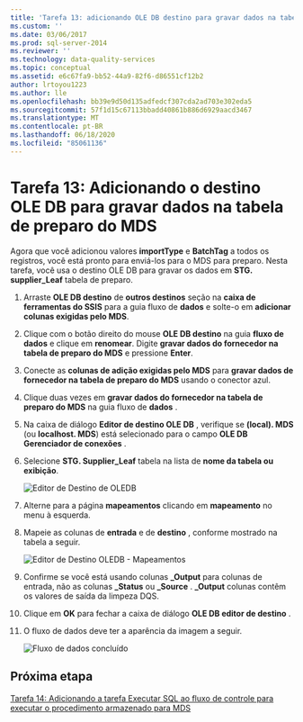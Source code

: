 ```yaml
---
title: 'Tarefa 13: adicionando OLE DB destino para gravar dados na tabela de preparo do MDS | Microsoft Docs'
ms.custom: ''
ms.date: 03/06/2017
ms.prod: sql-server-2014
ms.reviewer: ''
ms.technology: data-quality-services
ms.topic: conceptual
ms.assetid: e6c67fa9-bb52-44a9-82f6-d86551cf12b2
author: lrtoyou1223
ms.author: lle
ms.openlocfilehash: bb39e9d50d135adfedcf307cda2ad703e302eda5
ms.sourcegitcommit: 57f1d15c67113bbadd40861b886d6929aacd3467
ms.translationtype: MT
ms.contentlocale: pt-BR
ms.lasthandoff: 06/18/2020
ms.locfileid: "85061136"
---
```

# <a name="task-13-adding-ole-db-destination-to-write-data-to-mds-staging-table"></a>Tarefa 13: Adicionando o destino OLE DB para gravar dados na tabela de preparo do MDS
  Agora que você adicionou valores **importType** e **BatchTag** a todos os registros, você está pronto para enviá-los para o MDS para preparo. Nesta tarefa, você usa o destino OLE DB para gravar os dados em **STG. supplier_Leaf** tabela de preparo.  
  
1.  Arraste **OLE DB destino** de **outros destinos** seção na **caixa de ferramentas do SSIS** para a guia fluxo de **dados** e solte-o em **adicionar colunas exigidas pelo MDS**.  
  
2.  Clique com o botão direito do mouse **OLE DB destino** na guia **fluxo de dados** e clique em **renomear**. Digite **gravar dados do fornecedor na tabela de preparo do MDS** e pressione **Enter**.  
  
3.  Conecte as **colunas de adição exigidas pelo MDS** para **gravar dados de fornecedor na tabela de preparo do MDS** usando o conector azul.  
  
4.  Clique duas vezes em **gravar dados do fornecedor na tabela de preparo do MDS** na guia fluxo de **dados** .  
  
5.  Na caixa de diálogo **Editor de destino OLE DB** , verifique se **(local). MDS** (ou **localhost. MDS**) está selecionado para o campo **OLE DB Gerenciador de conexões** .  
  
6.  Selecione **STG. Supplier_Leaf** tabela na lista de **nome da tabela ou exibição**.  
  
     ![Editor de Destino de OLEDB](../../2014/tutorials/media/et-addingoledbdestinationtowdtomdsst-01.jpg "Editor de Destino de OLEDB")  
  
7.  Alterne para a página **mapeamentos** clicando em **mapeamento** no menu à esquerda.  
  
8.  Mapeie as colunas de **entrada** e de **destino** , conforme mostrado na tabela a seguir.  
  
     ![Editor de Destino OLEDB - Mapeamentos](../../2014/tutorials/media/et-addingoledbdestinationtowdtomdsst-02.jpg "Editor de Destino OLEDB - Mapeamentos")  
  
9. Confirme se você está usando colunas **_Output** para colunas de entrada, não as colunas **_Status** ou **_Source** . **_Output** colunas contêm os valores de saída da limpeza DQS.  
  
10. Clique em **OK** para fechar a caixa de diálogo **OLE DB editor de destino** .  
  
11. O fluxo de dados deve ter a aparência da imagem a seguir.  
  
     ![Fluxo de dados concluído](../../2014/tutorials/media/et-addingoledbdestinationtowdtomdsst-03.jpg "Fluxo de dados concluído")  
  
## <a name="next-step"></a>Próxima etapa  
 [Tarefa 14: Adicionando a tarefa Executar SQL ao fluxo de controle para executar o procedimento armazenado para MDS](../../2014/tutorials/task-14-add-execute-to-control-flow-run-mds-stored-procedure.md)  
  
  
